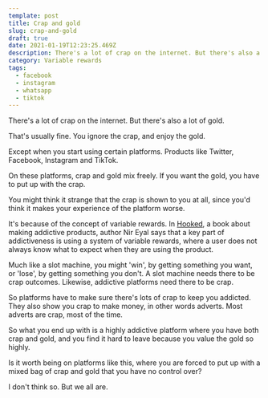 ```yaml
---
template: post
title: Crap and gold
slug: crap-and-gold
draft: true
date: 2021-01-19T12:23:25.469Z
description: There's a lot of crap on the internet. But there's also a lot of gold.
category: Variable rewards
tags:
  - facebook
  - instagram
  - whatsapp
  - tiktok
---
```

There's a lot of crap on the internet. But there's also a lot of gold.

That's usually fine. You ignore the crap, and enjoy the gold.

Except when you start using certain platforms. Products like Twitter, Facebook, Instagram and TikTok.

On these platforms, crap and gold mix freely. If you want the gold, you have to put up with the crap.

You might think it strange that the crap is shown to you at all, since you'd think it makes your experience of the platform worse.

It's because of the concept of variable rewards. In [Hooked](https://www.nirandfar.com/hooked/), a book about making addictive products, author Nir Eyal says that a key part of addictiveness is using a system of variable rewards, where a user does not always know what to expect when they are using the product.

Much like a slot machine, you might 'win', by getting something you want, or 'lose', by getting something you don't. A slot machine needs there to be crap outcomes. Likewise, addictive platforms need there to be crap.

So platforms have to make sure there's lots of crap to keep you addicted. They also show you crap to make money, in other words adverts. Most adverts are crap, most of the time.

So what you end up with is a highly addictive platform where you have both crap and gold, and you find it hard to leave because you value the gold so highly.

Is it worth being on platforms like this, where you are forced to put up with a mixed bag of crap and gold that you have no control over?

I don't think so. But we all are.